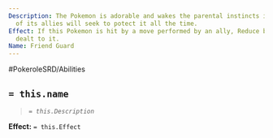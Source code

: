 ```yaml
---
Description: The Pokemon is adorable and wakes the parental instincts in others. All
  of its allies will seek to potect it all the time.
Effect: If this Pokemon is hit by a move performed by an ally, Reduce by 2 the damage
  dealt to it.
Name: Friend Guard
---
```


#PokeroleSRD/Abilities

## `= this.name`

> *`= this.Description`*

**Effect:** `= this.Effect`